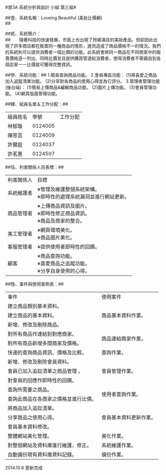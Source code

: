 #資3A 系統分析與設計 小組 第三組#

##壹、系統名稱：Loveing Beautiful (美妝比價網)<br>##

##貳、系統簡介：<br>##
&nbsp;&nbsp;&nbsp;&nbsp;&nbsp;&nbsp;隨著科技的快速發展，市面上也出現了玲瑯滿目的美妝產品。但卻因此出現了許多商店都在販賣同一種商品的情形，進而造成了商品價格不一的情況。我們的系統則可以提供消費者一個比價的功能，此系統會將同一商品在不同商家中的販賣價格逐一列出、同時比價並且提供購買管道給消費者，使得消費者不需親自到各個店家一一比價就可獲得完整資訊。<br>

##參、系統功能：##
            1.簡易查詢商品功能。
            2.會員專區功能：
               (1)將喜愛之商品加入追蹤清單功能。
               (2)分享對各商品的使用心得並為它評分。
            3.管理者管理功能(後台端)：
               (1)簡易上傳商品&編輯商品功能。
               (2)圖片上傳功能。
               (3)會員管理功能。
               (4)網頁版面管理功能。

##肆、組員名單＆工作分配：##
<table>
  <tr>
    <td>組員姓名</td>
    <td>學號</td>
    <td>工作分配</td>
  </tr>
  <tr>
    <td>林郁璇</td>
    <td>0124005</td>
    <td></td>
  </tr>
  <tr>
    <td>陳思芸</td>
    <td>0124009</td>
    <td></td>
  </tr>
  <tr>
    <td>許爾庭</td>
    <td>0124037</td>
    <td></td>
  </tr>
  <tr>
    <td>許茗惠</td>
    <td>0124507</td>
    <td></td>
  </tr>
</table>
##伍、利害關係人目表標：##
<table>
  <tr>
    <td>利害關係人</td>
    <td>目標</td>
  </tr>
  <tr>
    <td>系統維護者</td>
    <td>
    ※管理及維護整個系統架構。<br>
    ※即時性的處理系統漏洞並進行網站更新。
    </td>
  </tr>
  <tr>
    <td>商品管理者</td>
    <td>
    ※上傳商品資訊及圖片。<br>
    ※即時性修正商品資訊。<br>
    ※商品及商家的整合。
    </td>
  </tr>
  <tr>
    <td>美工管理者</td>
    <td>
     ※網頁環境美化。<br>
     ※商品圖片美化。
    </td>
  </tr>
  <tr>
    <td>客服管理者</td>
    <td> ※提供使用者即時性的回饋。</td>
  </tr>
  <tr>
    <td>顧客</td>
    <td>
     ※商品查詢功能。<br>
     ※喜愛商品之追蹤功能。<br>
     ※分享自身使用的心得。
    </td>
  </tr>
</table>
##陸、事件與使用案例表：##
<table>
   <tr>
     <td>事件</td>
     <td>使用案件</td>
   </tr>
   <tr>
     <td>建立商品類別基本資料。</td>
     <td rowspan="3">商品基本資料作業。</td>
   </tr>
   <tr>
     <td>建立商品的基本資料。</td>
   </tr>
   <tr>
     <td>新增、修改及刪除商品。</td>
   </tr>
   <tr>
     <td>對所有商品作連結到對應商家。</td>
     <td rowspan="2">商品連結商家作業。</td>
   </tr>
   <tr>
     <td>對所有商品新增多間商家及價格。</td>
   </tr>
   <tr>
     <td>快速的查詢商品資訊、價格及比較。</td>
     <td>查詢作業。</td>
   </tr>
   <tr>
     <td>新增、修改及刪除會員資料。</td>
     <td rowspan="3">會員管理作業。</td>
   </tr>
   <tr>
     <td>會員已加入追踨清單之商品管理 。</td>
   </tr>
   <tr>
     <td>對會員的回應作即時性的回饋。</td>
   </tr>
   <tr>
     <td>查詢所需要之商品。</td>
     <td rowspan="2">使用者查詢作業。</td>
   </tr>
   <tr>
     <td>查詢此商品在各商家之價格並進行比價。</td>
   </tr>
   <tr>
     <td>將商品加入追踨清單。</td>
     <td rowspan="3">會員基本資料更新作業。</td>
   </tr>
   <tr>
     <td>分享商品之使用心得。</td>
   </tr>
   <tr>
     <td>會員基本資料修改。</td>
   </tr>
   <tr>
     <td>整體網站美化管理。</td>
     <td>美化作業。</td>
   </tr>
   <tr>
     <td>對整個網站及資料庫進行維護、修正。</td>
     <td>系統維護作業。</td>
   </tr>
   <tr>
     <td>自動備份現有資料庫資料記錄。</td>
     <td>備份作業。</td>
   </tr>
</table>
2014.10.6 更新完成
